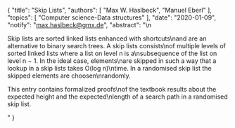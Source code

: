 {
    "title": "Skip Lists",
    "authors": [
        "Max W. Haslbeck",
        "Manuel Eberl"
    ],
    "topics": [
        "Computer science-Data structures"
    ],
    "date": "2020-01-09",
    "notify": "max.haslbeck@gmx.de",
    "abstract": "\n<p> Skip lists are sorted linked lists enhanced with shortcuts\nand are an alternative to binary search trees. A skip lists consists\nof multiple levels of sorted linked lists where a list on level n is a\nsubsequence of the list on level n − 1. In the ideal case, elements\nare skipped in such a way that a lookup in a skip lists takes O(log n)\ntime. In a randomised skip list the skipped elements are choosen\nrandomly. </p> <p> This entry contains formalized proofs\nof the textbook results about the expected height and the expected\nlength of a search path in a randomised skip list. </p>"
}